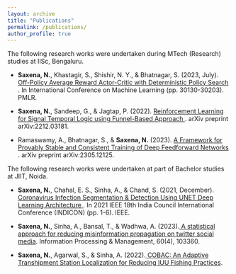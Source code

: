```yaml
---
layout: archive
title: "Publications"
permalink: /publications/
author_profile: true
---
```


The following research works were undertaken during MTech (Research) studies at IISc, Bengaluru.

* **Saxena, N.**, Khastagir, S., Shishir, N. Y., & Bhatnagar, S. (2023, July).<a href="https://proceedings.mlr.press/v202/saxena23a/saxena23a.pdf" target="_blank" rel="noopener"> Off-Policy Average Reward Actor-Critic with Deterministic Policy Search </a>. In International Conference on Machine Learning (pp. 30130-30203). PMLR.

* **Saxena, N.**, Sandeep, G., & Jagtap, P. (2022). <a href="https://arxiv.org/abs/2212.03181" target="_blank" rel="noopener"> Reinforcement Learning for Signal Temporal Logic using Funnel-Based Approach </a>. arXiv preprint arXiv:2212.03181.

* Ramaswamy, A., Bhatnagar, S., & **Saxena, N.** (2023). <a href="https://arxiv.org/abs/2305.12125" target="_blank" rel="noopener"> A Framework for Provably Stable and Consistent Training of Deep Feedforward Networks </a>. arXiv preprint arXiv:2305.12125.

The following research works were undertaken at part of Bachelor studies at JIIT, Noida.

* **Saxena, N.**, Chahal, E. S., Sinha, A., & Chand, S. (2021, December). <a href="https://ieeexplore.ieee.org/abstract/document/9691645" target="_blank" rel="noopener">Coronavirus Infection Segmentation & Detection Using UNET Deep Learning Architecture </a>. In 2021 IEEE 18th India Council International Conference (INDICON) (pp. 1-6). IEEE.

* **Saxena, N.**, Sinha, A., Bansal, T., & Wadhwa, A. (2023).<a href="https://www.sciencedirect.com/science/article/abs/pii/S0306457323000973" target="_blank" rel="noopener"> A statistical approach for reducing misinformation propagation on twitter social media</a>. Information Processing & Management, 60(4), 103360.

* **Saxena, N.**, Agarwal, S., & Sinha, A. (2022).<a href="https://www.researchsquare.com/article/rs-1089527/v1" target="_blank" rel="noopener"> COBAC: An Adaptive Transhipment Station Localization for Reducing IUU Fishing Practices</a>.